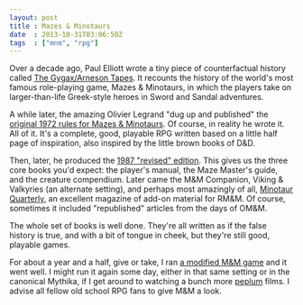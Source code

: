 ```yaml
---
layout: post
title : Mazes & Minotaurs
date  : 2013-10-31T03:06:50Z
tags  : ["mnm", "rpg"]
---
```

Over a decade ago, Paul Elliott wrote a tiny piece of counterfactual history
called [The Gygax/Arneson
Tapes](http://www.rpg.net/news+reviews/columns/tempus12nov02.html).  It
recounts the history of the world's most famous role-playing game, Mazes &
Minotaurs, in which the players take on larger-than-life Greek-style heroes in
Sword and Sandal adventures.

A while later, the amazing Olivier Legrand "dug up and published" the [original
1972 rules for Mazes & Minotaurs](http://storygame.free.fr/OLDMAZES.htm).  Of
course, in reality he wrote it.  All of it.  It's a complete, good, playable
RPG written based on a little half page of inspiration, also inspired by the
little brown books of D&D.

Then, later, he produced the [1987 "revised"
edition](http://mazesandminotaurs.free.fr/revised.html).  This gives us the
three core books you'd expect: the player's manual, the Maze Master's guide,
and the creature compendium.  Later came the M&M Companion, Viking & Valkyries
(an alternate setting), and perhaps most amazingly of all, [Minotaur
Quarterly](http://mazesandminotaurs.free.fr/quarterly.html), an excellent
magazine of add-on material for RM&M.  Of course, sometimes it included
"republished" articles from the days of OM&M.

The whole set of books is well done.  They're all written as if the false
history is true, and with a bit of tongue in cheek, but they're still good,
playable games.

For about a year and a half, give or take, I ran [a modified M&M
game](http://dudgeonmaster.org/games/alar/) and it went well.  I might run it
again some day, either in that same setting or in the canonical Mythika, if I
get around to watching a bunch more
[peplum](https://en.wikipedia.org/wiki/Sword_and_sandal) films.  I advise all
fellow old school RPG fans to give M&M a look.

